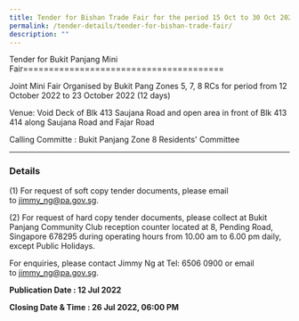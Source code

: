 ```yaml
---
title: Tender for Bishan Trade Fair for the period 15 Oct to 30 Oct 2022 (16 days)
permalink: /tender-details/tender-for-bishan-trade-fair/
description: ""
---
```



Tender for Bukit Panjang Mini Fair=======================================

Joint Mini Fair Organised by Bukit Pang Zones 5, 7, 8 RCs for period from 12 October 2022 to 23 October 2022 (12 days)  
  
Venue: Void Deck of Blk 413 Saujana Road and open area in front of Blk 413 414 along Saujana Road and Fajar Road

Calling Committe : Bukit Panjang Zone 8 Residents' Committee

* * *

### Details

(1) For request of soft copy tender documents, please email to [jimmy_ng@pa.gov.sg](jimmy_ng@pa.gov.sg).

(2) For request of hard copy tender documents, please collect at Bukit Panjang Community Club reception counter located at 8, Pending Road,  Singapore 678295 during operating hours from 10.00 am to 6.00 pm daily, except Public Holidays.

For enquiries, please contact Jimmy Ng at Tel: 6506 0900 or email to [jimmy_ng@pa.gov.sg](jimmy_ng@pa.gov.sg).

**Publication Date : 12 Jul 2022**

**Closing Date & Time : 26 Jul 2022, 06:00 PM**
